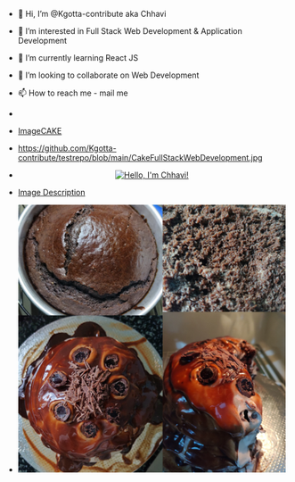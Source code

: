 - 👋 Hi, I’m @Kgotta-contribute aka Chhavi
- 👀 I’m interested in Full Stack Web Development & Application Development
- 🌱 I’m currently learning React JS
- 💞️ I’m looking to collaborate on Web Development
- 📫 How to reach me - mail me
- 
- [ImageCAKE](https://github.com/Kgotta-contribute/testrepo/blob/main/CakeFullStackWebDevelopment.jpg)
- https://github.com/Kgotta-contribute/testrepo/blob/main/CakeFullStackWebDevelopment.jpg

- <p align="center"><a href="https://github.com/Kgotta-contribute/testrepo/blob/main/CakeFullStackWebDevelopment.jpg"><img width="80%" alt="Hello, I'm Chhavi!" src="./assets/gh-readme-header.png" /></a></p>

- [Image Description](https://raw.githubusercontent.com/Kgotta-contribute/testrepo/main/CakeFullStackWebdevelopment.jpg)
- <img src="https://raw.githubusercontent.com/Kgotta-contribute/testrepo/main/CakeFullStackWebdevelopment.jpg" alt="Image Description">

